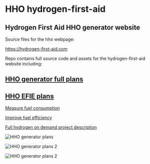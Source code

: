 # HHO hydrogen-first-aid

## Hydrogen First Aid HHO generator website

Source files for the hho webpage:

https://hydrogen-first-aid.com

Repo contains full source code and assets for the hydrogen-first-aid website including:

## [HHO generator full plans](https://hydrogen-first-aid.com/hydrogen_gas_saver.html)

## [HHO EFIE plans](https://hydrogen-first-aid.com/hho_efie.html)

[Measure fuel consumption](https://hydrogen-first-aid.com/scangauge_review.html)

[Improve fuel efficiency](https://hydrogen-first-aid.com/ways_to_improve_gas_mileage.html)

[Full hydrogen on demand project description](https://hydrogen-first-aid.com/full_hydrogen_on_demand.html)





![HHO generator plans](https://hydrogen-first-aid.com/_wp_generated/wpff6355d3_02_06.jpg "HHO generator plans")


![HHO generator plans 2](https://hydrogen-first-aid.com/_wp_generated/wp618f3f48_02_06.jpg "HHO generator plans 2")


![HHO generator plans 2](https://hydrogen-first-aid.com/_wp_generated/wp8326b7b7_02_06.jpg "HHO generator plans 2")
